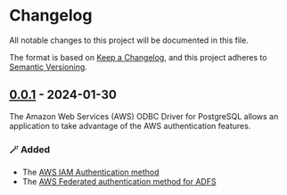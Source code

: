 # Changelog
All notable changes to this project will be documented in this file.

The format is based on [Keep a Changelog](https://keepachangelog.com/en/1.0.0/), and this project adheres to [Semantic Versioning](https://semver.org/#semantic-versioning-200).

## [0.0.1] - 2024-01-30
The Amazon Web Services (AWS) ODBC Driver for PostgreSQL allows an application to take advantage of the AWS authentication features.

### :magic_wand: Added
- The [AWS IAM Authentication method](./docs/authentication.md#iam-authentication)
- The [AWS Federated authentication method for ADFS](./docs/authentication.md#adfs-authentication)

[0.0.1]: https://github.com/awslabs/aws-pgsql-odbc/releases/tag/0.0.1

